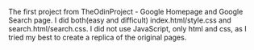 The first project from TheOdinProject - Google Homepage and Google Search page.
I did both(easy and difficult) index.html/style.css and search.html/search.css.
I did not use JavaScript, only html and css, as I tried my best to create a replica of the original pages.
